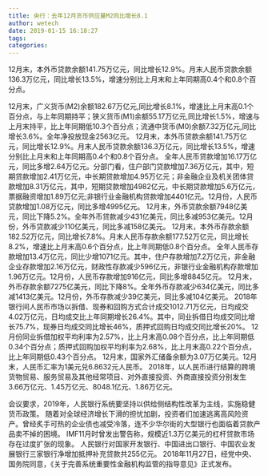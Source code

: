 ```yaml
---
title: 央行：去年12月货币供应量M2同比增长8.1
author: wetech
date: 2019-01-15 16:18:27
tags: 
categories: 
---
```

12月末，本外币贷款余额141.75万亿元，同比增长12.9%。月末人民币贷款余额136.3万亿元，同比增长13.5%，增速分别比上月末和上年同期高0.4个和0.8个百分点。
<!-- more -->
12月末，广义货币(M2)余额182.67万亿元,同比增长8.1%，增速比上月末高0.1个百分点，与上年同期持平；狭义货币(M1)余额55.17万亿元,同比增长1.5%，增速与上月末持平，比上年同期低10.3个百分点；流通中货币(M0)余额7.32万亿元,同比增长3.6%。全年净投放现金2563亿元。
12月末，本外币贷款余额141.75万亿元，同比增长12.9%。月末人民币贷款余额136.3万亿元，同比增长13.5%，增速分别比上月末和上年同期高0.4个和0.8个百分点。
全年人民币贷款增加16.17万亿元，同比多增2.64万亿元。分部门看，住户部门贷款增加7.36万亿元，其中，短期贷款增加2.41万亿元，中长期贷款增加4.95万亿元；非金融企业及机关团体贷款增加8.31万亿元，其中，短期贷款增加4982亿元，中长期贷款增加5.6万亿元，票据融资增加1.89万亿元;非银行业金融机构贷款增加4401亿元。12月份，人民币贷款增加1.08万亿元，同比多增4995亿元。
12月末，外币贷款余额7948亿美元，同比下降5.2%。全年外币贷款减少431亿美元，同比多减953亿美元。12月份，外币贷款减少110亿美元，同比多减158亿美元。
12月末，本外币存款余额182.52万亿元，同比增长7.8%。月末人民币存款余额177.52万亿元，同比增长8.2%，增速比上月末高0.6个百分点，比上年同期低0.8个百分点。
全年人民币存款增加13.4万亿元，同比少增1071亿元。其中，住户存款增加7.2万亿元，非金融企业存款增加2.16万亿元，财政性存款减少596亿元，非银行业金融机构存款增加1.96万亿元。12月份，人民币存款增加916亿元，同比多增8845亿元。
12月末，外币存款余额7275亿美元，同比下降8%。全年外币存款减少634亿美元，同比多减1413亿美元。12月份，外币存款减少39亿美元，同比多减104亿美元。
2018年银行间人民币市场以拆借、现券和回购方式合计成交1012.71万亿元，日均成交4.02万亿元，日均成交比上年同期增长26.4%。其中，同业拆借日均成交同比增长75.7%，现券日均成交同比增长46%，质押式回购日均成交同比增长20%。
12月份同业拆借加权平均利率为2.57%，比上月末高0.08个百分点，比上年同期低0.34个百分点；质押式回购加权平均利率为2.68%，比上月末高0.22个百分点，比上年同期低0.43个百分点。
12月末，国家外汇储备余额为3.07万亿美元。12月末，人民币汇率为1美元兑6.8632元人民币。
2018年，以人民币进行结算的跨境货物贸易、服务贸易及其他经常项目、对外直接投资、外商直接投资分别发生3.66万亿元、1.45万亿元、8048.1亿元、1.86万亿元。
 
 
会议要求，2019年，人民银行系统要坚持以供给侧结构性改革为主线，实施稳健货币政策。
随着对全球经济增长下滑的担忧加剧，投资者们加速逃离高风险资产。曾经炙手可热的企业债也减受冷落，连不少华尔街的大型银行也面临着贷款产品卖不掉的困境。
IMF11月时曾发出警告称，规模近1.3万亿美元的杠杆贷款市场存在过度扩张的现象。
人民银行对国家开发银行、中国进出口银行、中国农业发展银行三家银行净增加抵押补充贷款共255亿元。
2018年11月27日，经党中央、国务院同意，《关于完善系统重要性金融机构监管的指导意见》正式发布。
